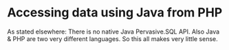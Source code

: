 # Accessing data using Java from PHP
As stated elsewhere: There is no native Java Pervasive.SQL API.
Also Java & PHP are two very different languages. So this all makes very little sense.
